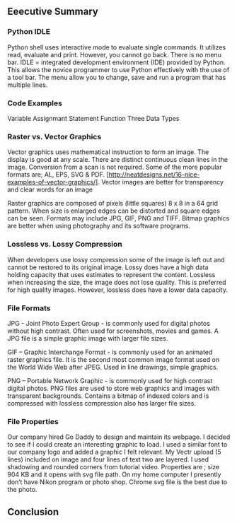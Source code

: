 ## Eeecutive Summary


### Python IDLE

Python shell uses interactive mode to evaluate single commands. It utilizes read, evaluate and print.  However, you cannot go back. There is no menu bar.
IDLE = integrated development environment (IDE) provided by Python. This allows the novice programmer to use Python effectively with the use of a tool bar. The menu allow you to change, save and run a program that has multiple lines.

### Code Examples
Variable
Assignmant Statement
Function
Three Data Types


### Raster vs. Vector Graphics

Vector graphics uses mathematical instruction to form an image.  The display is good at any scale.  There are distinct continuous clean lines in the image. Conversion from a scan is not required.  Some of the more popular formats are; AL, EPS, SVG & PDF.   [http://neatdesigns.net/16-nice-examples-of-vector-graphics/].  Vector images are better for transparency and clear words for an image

Raster graphics are composed of pixels (little squares) 8 x 8 in a 64 grid pattern.  When size is enlarged edges can be distorted and square edges can be seen. Formats may include JPG, GIF, PNG and TIFF. Bitmap graphics are better when using photography and its software programs.


### Lossless vs. Lossy Compression

When developers use lossy compression some of the image is left out and cannot be restored to its original image.  Lossy does have a high data holding capacity that uses estimates to represent the content.  Lossless when increasing the size, the image does not lose quality. This is preferred for high quality images.  However, lossless does have a lower data capacity.

### File Formats

JPG - Joint Photo Expert Group - is commonly used for digital photos without high contrast.  Often used for screenshots, movies and games. A JPG file is a simple graphic image with larger file sizes.

GIF – Graphic Interchange Format - is commonly used for an animated raster graphics file. It is the second most common image format used on the World Wide Web after JPEG.  Used in line drawings, simple graphics.

PNG – Portable Network Graphic - is commonly used for high contrast digital photos. PNG files are used to store web graphics and images with transparent backgrounds. Contains a bitmap of indexed colors and is compressed with lossless compression also has larger file sizes.

### File Properties

Our company hired Go Daddy to design and maintain its webpage. I decided to see if I could create an interesting graphic to load.  I used a similar font to our company logo and added a graphic I felt relevant.  My Vectr upload (5 lines) included on image and four lines of text two are layered. I used shadowing and rounded corners from tutorial video.  Properties are ; size 904 KB and it opens with svg file path.  On my home computer I presently don’t have Nikon program or photo shop.  Chrome svg file is the best due to the photo.


## Conclusion



